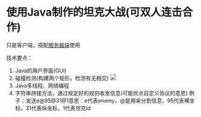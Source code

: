 # 使用Java制作的坦克大战(可双人连击合作)
只是客户端，搭配[服务器端](https://github.com/13535944743/TankServer)使用

技术要点：
  1. Java的用户界面(GUI)
  2. 碰撞检测(构建两个矩形，检测有无相交)
    ![](https://pic.imgdb.cn/item/61594f9f2ab3f51d91b46f5a.jpg)
  3. Java多线程、网络编程
  4. 字符串拼接方法，通过规定好的规则收发信息(可能优点自定义协议的意思)
    例子：发送e@95@31@1意思：e代表enemy，@是用来分割信息，95代表横坐标，31代表纵坐标，1代表坦克id
